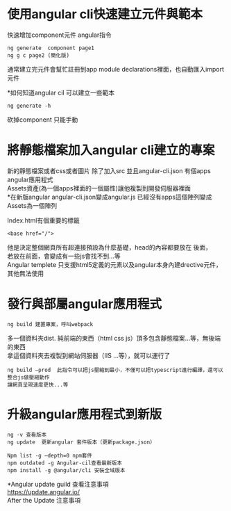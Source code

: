# 使用angular cli快速建立元件與範本
快速增加component元件 angular指令<br/>
```
ng generate  component page1
ng g c page2 (簡化版)
```

通常建立完元件會幫忙註冊到app module declarations裡面，也自動匯入import元件 <br/>

*如何知道angular cil 可以建立一些範本
```
ng generate -h
```
砍掉component 只能手動

# 將靜態檔案加入angular cli建立的專案
新的靜態檔案或者css或者圖片 除了加入src 並且angular-cli.json 有個apps angular應用程式<br/>
Assets資產(為一個apps裡面的一個屬性)讓他複製到開發伺服器裡面<br/>
*在新版angular  angular-cli.json變成angular.js  已經沒有apps這個陣列變成Assets為一個陣列<br/>

Index.html有個重要的標籤 
```
<base href="/">
```
他是決定整個網頁所有超連接預設為什麼基礎，head的內容都要放在 <base href="/">後面，<br/>
若放在前面，會變成有一些js會找不到...等<br/>
Angular templete 只支援html5定義的元素以及angular本身內建drective元件，其他無法使用<br/>

# 發行與部屬angular應用程式
```
ng build 建置專案，呼叫webpack
```
多一個資料夾dist. 純前端的東西（html css js）頂多包含靜態檔案...等，無後端的東西<br/>
拿這個資料夾去複製到網站伺服器（IIS ...等），就可以運行了<br/>

```
ng build —prod  此指令可以把js壓縮到最小，不僅可以把typescript進行編譯，還可以整合js做壓縮動作
讓網頁呈現速度更快...等
```

# 升級angular應用程式到新版
```
ng -v 查看版本
ng update  更新angular 套件版本（更新package.json）

Npm list -g —depth=0 npm套件
npm outdated -g Angular-cil查看最新版本
npm install -g @angular/cli 安裝全域版本
```

*Angular update guild 查看注意事項<br/>
https://update.angular.io/<br/>
After the Update 注意事項
